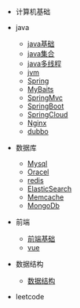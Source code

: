 * 计算机基础

* java
	* [java基础](./docs/java基础.md)
	* [java集合](./docs/java集合.md)
	* [java多线程](.doc)
	* [jvm](.doc)
	* [Spring](.doc)
	* [MyBaits](.doc)
	* [SpringMvc](.doc)
	* [SpringBoot](.doc)
	* [SpringCloud](.doc)
	* [Nginx](./docs/Nginx.md)
	* [dubbo](.doc)
	
* 数据库
	* [Mysql](.doc)
	* [Oracel](.doc)
	* [redis](.doc)
	* [ElasticSearch](.doc)
	* [Memcache](.doc)
	* [MongoDb](.doc)
	
* 前端
	* [前端基础](.doc)
	* [vue](.doc)
	
* 数据结构
    
    * [数据结构](./docs/DataStructure.md)
* leetcode

  

  